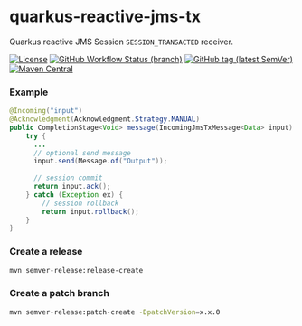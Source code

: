 # quarkus-reactive-jms-tx

Quarkus reactive JMS Session `SESSION_TRANSACTED` receiver.

[![License](https://img.shields.io/github/license/lorislab/quarkus-reactive-jms-tx?style=for-the-badge&logo=apache)](https://www.apache.org/licenses/LICENSE-2.0)
[![GitHub Workflow Status (branch)](https://img.shields.io/github/workflow/status/lorislab/quarkus-reactive-jms-tx/master/master?logo=github&style=for-the-badge)](https://github.com/lorislab/quarkus-reactive-jms-tx/actions?query=workflow%3Amaster)
[![GitHub tag (latest SemVer)](https://img.shields.io/github/v/tag/lorislab/quarkus-reactive-jms-tx?logo=github&style=for-the-badge)](https://github.com/lorislab/quarkus-reactive-jms-tx/releases/latest)
[![Maven Central](https://img.shields.io/maven-central/v/org.lorislab.quarkus/quarkus-reactive-jms-tx?logo=java&style=for-the-badge)](https://maven-badges.herokuapp.com/maven-central/org.lorislab.quarkus/quarkus-reactive-jms-tx)

### Example

```java
@Incoming("input")
@Acknowledgment(Acknowledgment.Strategy.MANUAL)
public CompletionStage<Void> message(IncomingJmsTxMessage<Data> input) {
    try {    
      ...
      // optional send message
      input.send(Message.of("Output"));
        
      // session commit
      return input.ack();
    } catch (Exception ex) {
        // session rollback
        return input.rollback();
    }
}
```

### Create a release

```bash
mvn semver-release:release-create
```

### Create a patch branch
```bash
mvn semver-release:patch-create -DpatchVersion=x.x.0
```
